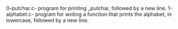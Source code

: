 0-putchar.c- program for printing _putchar, followed by a new line.
1-alphabet.c- program for writing  a function that prints the alphabet, in lowercase, followed by a new line.
